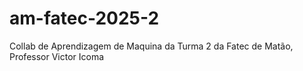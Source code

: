 # am-fatec-2025-2
Collab de Aprendizagem de Maquina da Turma 2 da Fatec de Matão, Professor Victor Icoma
